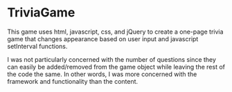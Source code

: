 # TriviaGame

This game uses html, javascript, css, and jQuery to create a one-page trivia game that changes appearance based on user input and javascript setInterval functions.  

I was not particularly concerned with the number of questions since they can easily be added/removed from the game object while leaving 
the rest of the code the same.  In other words, I was more concerned with the framework and functionality than the content.
